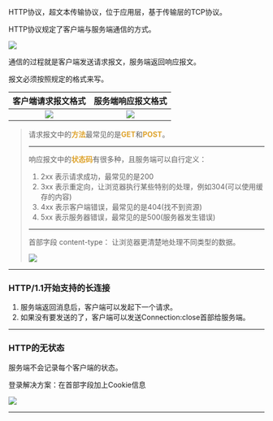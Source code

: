 HTTP协议，超文本传输协议，位于应用层，基于传输层的TCP协议。

HTTP协议规定了客户端与服务端通信的方式。

![](img/f251cb04.png)

通信的过程就是客户端发送请求报文，服务端返回响应报文。

报文必须按照规定的格式来写。

|客户端请求报文格式|服务端响应报文格式|
| :---: | :---: |
|![](img/1c8528a7.png)|![](img/2533c3a2.png)|

> 请求报文中的<font color=#dea32c>**方法**</font>最常见的是<font color=#dea32c>**GET**</font>和<font color=#dea32c>**POST**</font>。
> ***
> 响应报文中的<font color=#dea32c>**状态码**</font>有很多种，且服务端可以自行定义：
> 1. 2xx 表示请求成功，最常见的是200
> 2. 3xx 表示重定向，让浏览器执行某些特别的处理，例如304(可以使用缓存的内容)
> 4. 4xx 表示客户端错误，最常见的是404(找不到资源)
> 5. 5xx 表示服务器错误，最常见的是500(服务器发生错误)
> ***
> 首部字段 content-type： 让浏览器更清楚地处理不同类型的数据。
>
> ![](img/content_type.gif)

***

### HTTP/1.1开始支持的长连接
1. 服务端返回消息后，客户端可以发起下一个请求。
2. 如果没有要发送的了，客户端可以发送Connection:close首部给服务端。

***

### HTTP的无状态
服务端不会记录每个客户端的状态。

登录解决方案：在首部字段加上Cookie信息

![](img/0517af54.png)

***

### 




